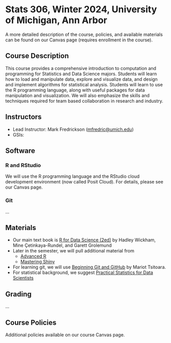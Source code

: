 # Stats 306, Winter 2024, University of Michigan, Ann Arbor

A more detailed description of the course, policies, and available materials can
be found on our Canvas page (requires enrollment in the course).

## Course Description

This course provides a comprehensive introduction to computation and programming
for Statistics and Data Science majors. Students will learn how to load and
manipulate data, explore and visualize data, and design and implement algorithms
for statistical analysis. Students will learn to use the R programming language,
along with useful packages for data manipulation and visualization. We will also
emphasize the skills and techniques required for team based collaboration in
research and industry.

## Instructors

* Lead Instructor: Mark Fredrickson (mfredric@umich.edu)
* GSIs: 

## Software

### R and RStudio

We will use the R programming language and the RStudio cloud development environment (now called Posit Cloud).
For details, please see our Canvas page.

### Git

...

## Materials

* Our main text book is [R for Data Science (2ed)](https://r4ds.hadley.nz/) by Hadley Wickham, Mine Çetinkaya-Rundel, and Garett Grolemund
* Later in the semester, we will pull additional material from
    * [Advanced R](https://adv-r.hadley.nz/index.html)
    * [Mastering Shiny](https://mastering-shiny.org/)
* For learning git, we will use [Beginning Git and GitHub](https://search.lib.umich.edu/catalog/record/99187305231206381) by
Mariot Tsitoara.
* For statistical background, we suggest [Practical Statistics for Data Scientists](https://search.lib.umich.edu/catalog/record/99187344801606381)

## Grading

...


## Course Policies

Additional policies available on our course Canvas page.

